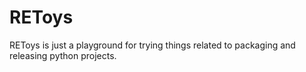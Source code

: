 # REToys

REToys is just a playground for trying things related to packaging and releasing python projects.
